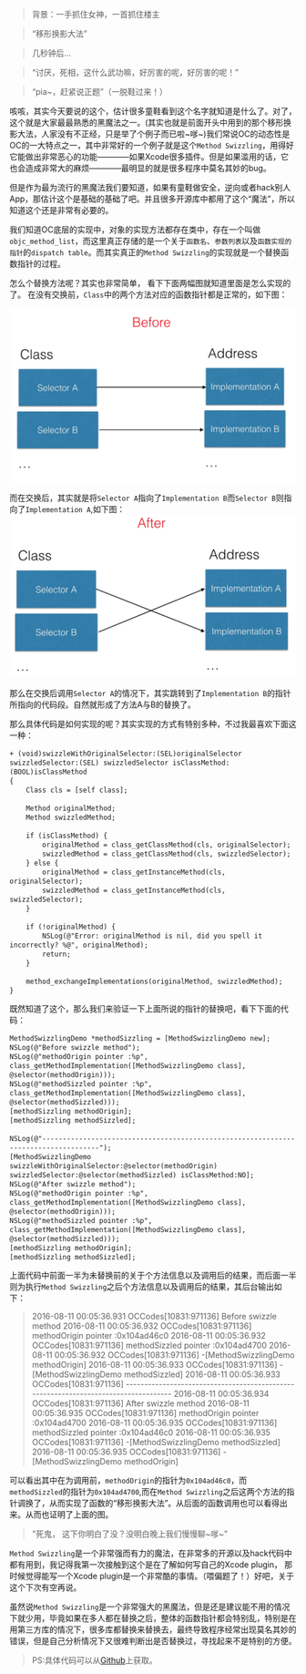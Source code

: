 > 背景：一手抓住女神，一首抓住楼主

> “移形换影大法”

> 几秒钟后...

> “讨厌，死相，这什么武功嘛，好厉害的呢，好厉害的呢！”

> “pia~，赶紧说正题”（一脱鞋过来！）

咳咳，其实今天要说的这个，估计很多童鞋看到这个名字就知道是什么了。对了，这个就是大家最最熟悉的黑魔法之一。(其实也就是前面开头中用到的那个移形换影大法，人家没有不正经，只是举了个例子而已啦~嗲~)我们常说OC的动态性是OC的一大特点之一，其中非常好的一个例子就是这个`Method Swizzling`，用得好它能做出非常恶心的功能————如果Xcode很多插件。但是如果滥用的话，它也会造成非常大的麻烦————最明显的就是很多程序中莫名其妙的bug。

但是作为最为流行的黑魔法我们要知道，如果有童鞋做安全，逆向或者hack别人App，那估计这个是基础的基础了吧。并且很多开源库中都用了这个“魔法”，所以知道这个还是非常有必要的。

我们知道OC底层的实现中，对象的实现方法都存在类中，存在一个叫做`objc_method_list`，而这里真正存储的是一个关于`函数名`、`参数列表`以及`函数实现的指针`的`dispatch table`。而其实真正的`Method Swizzling`的实现就是一个替换函数指针的过程。

怎么个替换方法呢？其实也非常简单， 看下下面两幅图就知道里面是怎么实现的了。
在没有交换前，`Class`中的两个方法对应的函数指针都是正常的，如下图：

![0E754822-3186-48F6-ADCB-5C6ED52CFED2.png](../images/method-swizzling-before.jpg)

而在交换后，其实就是将`Selector A`指向了`Implementation B`而`Selector B`则指向了`Implementation A`,如下图：
![FF8DC868-46ED-4A12-B4F9-66ED789C2D3A.png](../images/method-swizzling-after.jpg)

那么在交换后调用`Selector A`的情况下，其实跳转到了`Implementation B`的指针所指向的代码段。自然就形成了方法A与B的替换了。

那么具体代码是如何实现的呢？其实实现的方式有特别多种，不过我最喜欢下面这一种：

```language-objectivec
+ (void)swizzleWithOriginalSelector:(SEL)originalSelector swizzledSelector:(SEL) swizzledSelector isClassMethod:(BOOL)isClassMethod
{
    Class cls = [self class];
    
    Method originalMethod;
    Method swizzledMethod;
    
    if (isClassMethod) {
        originalMethod = class_getClassMethod(cls, originalSelector);
        swizzledMethod = class_getClassMethod(cls, swizzledSelector);
    } else {
        originalMethod = class_getInstanceMethod(cls, originalSelector);
        swizzledMethod = class_getInstanceMethod(cls, swizzledSelector);
    }
    
    if (!originalMethod) {
        NSLog(@"Error: originalMethod is nil, did you spell it incorrectly? %@", originalMethod);
        return;
    }

    method_exchangeImplementations(originalMethod, swizzledMethod);
}
```

既然知道了这个，那么我们来验证一下上面所说的指针的替换吧，看下下面的代码：
```language-objectivec
MethodSwizzlingDemo *methodSizzling = [MethodSwizzlingDemo new];
NSLog(@"Before swizzle method");
NSLog(@"methodOrigin pointer :%p", class_getMethodImplementation([MethodSwizzlingDemo class], @selector(methodOrigin)));
NSLog(@"methodSizzled pointer :%p", class_getMethodImplementation([MethodSwizzlingDemo class], @selector(methodSizzled)));
[methodSizzling methodOrigin];
[methodSizzling methodSizzled];

NSLog(@"------------------------------------------------------------------------------------");
[MethodSwizzlingDemo swizzleWithOriginalSelector:@selector(methodOrigin) swizzledSelector:@selector(methodSizzled) isClassMethod:NO];
NSLog(@"After swizzle method");
NSLog(@"methodOrigin pointer :%p", class_getMethodImplementation([MethodSwizzlingDemo class], @selector(methodOrigin)));
NSLog(@"methodSizzled pointer :%p", class_getMethodImplementation([MethodSwizzlingDemo class], @selector(methodSizzled)));
[methodSizzling methodOrigin];
[methodSizzling methodSizzled];
```

上面代码中前面一半为未替换前的关于个方法信息以及调用后的结果，而后面一半则为执行`Method Swizzling`之后个方法信息以及调用后的结果，其后台输出如下：

> 2016-08-11 00:05:36.931 OCCodes[10831:971136] Before swizzle method
2016-08-11 00:05:36.932 OCCodes[10831:971136] methodOrigin pointer :0x104ad46c0
2016-08-11 00:05:36.932 OCCodes[10831:971136] methodSizzled pointer :0x104ad4700
2016-08-11 00:05:36.932 OCCodes[10831:971136] -[MethodSwizzlingDemo methodOrigin]
2016-08-11 00:05:36.933 OCCodes[10831:971136] -[MethodSwizzlingDemo methodSizzled]
2016-08-11 00:05:36.933 OCCodes[10831:971136] ------------------------------------------------------------------------------------
2016-08-11 00:05:36.934 OCCodes[10831:971136] After swizzle method
2016-08-11 00:05:36.935 OCCodes[10831:971136] methodOrigin pointer :0x104ad4700
2016-08-11 00:05:36.935 OCCodes[10831:971136] methodSizzled pointer :0x104ad46c0
2016-08-11 00:05:36.935 OCCodes[10831:971136] -[MethodSwizzlingDemo methodSizzled]
2016-08-11 00:05:36.935 OCCodes[10831:971136] -[MethodSwizzlingDemo methodOrigin]

可以看出其中在为调用前，`methodOrigin`的指针为`0x104ad46c0`，而`methodSizzled`的指针为`0x104ad4700`,而在`Method Swizzling`之后这两个方法的指针调换了，从而实现了函数的“移形换影大法”。从后面的函数调用也可以看得出来。从而也证明了上面的图。

> "死鬼， 这下你明白了没？没明白晚上我们慢慢聊~嗲~"

`Method Swizzling`是一个非常强而有力的魔法，在非常多的开源以及hack代码中都有用到，我记得我第一次接触到这个是在了解如何写自己的Xcode plugin， 那时候觉得能写一个Xcode plugin是一个非常酷的事情。（喂偏题了！）好吧，关于这个下次有空再说。

虽然说`Method Swizzling`是一个非常强大的黑魔法，但是还是建议能不用的情况下就少用，毕竟如果在多人都在替换之后，整体的函数指针都会特别乱，特别是在用第三方库的情况下，很多库都替换来替换去，最终导致程序经常出现莫名其妙的错误，但是自己分析情况下又很难判断出是否替换过，寻找起来不是特别的方便。

> PS:具体代码可以从[Github](https://github.com/NSCookies)上获取。
